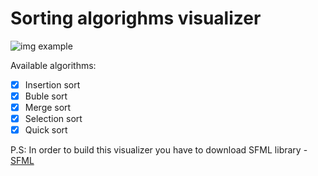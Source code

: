# Sorting algorighms visualizer 

![img example](https://github.com/vitaliiPsl/visualizer/blob/main/img/example.png)

Available algorithms:
- [x] Insertion sort
- [x] Buble sort
- [x] Merge sort
- [x] Selection sort
- [x] Quick sort 

P.S: In order to build this visualizer you have to download SFML library - [SFML](https://www.sfml-dev.org/index.php)
